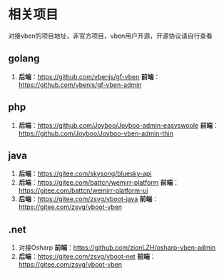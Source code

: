 # 相关项目
对接vben的项目地址，非官方项目，vben用户开源，开源协议请自行查看

## golang
1. **后端**：https://github.com/vbenjs/gf-vben **前端**：https://github.com/vbenjs/gf-vben-admin

## php
1. **后端**：https://github.com/Joyboo/Joyboo-admin-easyswoole **前端**：https://github.com/Joyboo/Joyboo-vben-admin-thin

## java
1. **后端**：https://gitee.com/skysong/bluesky-api
2. **后端**：https://gitee.com/battcn/wemirr-platform **前端**：https://gitee.com/battcn/wemirr-platform-ui
3. **后端**：https://gitee.com/zsvg/vboot-java **前端**：https://gitee.com/zsvg/vboot-vben

## .net
1. 对接Osharp **前端**：https://github.com/zionLZH/osharp-vben-admin 
2. **后端**：https://gitee.com/zsvg/vboot-net **前端**：https://gitee.com/zsvg/vboot-vben